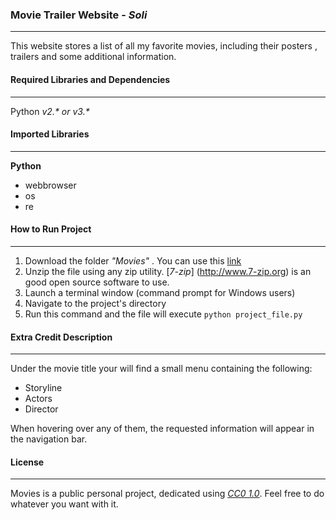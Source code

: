### Movie Trailer Website  - _Soli_
------------------------
This website stores a list of all my favorite movies, including their posters , trailers and some additional information.

#### Required Libraries and Dependencies
----
Python _v2.* or v3.*_

#### Imported Libraries
----
**Python**
* webbrowser
* os
* re

#### How to Run Project
----
1. Download the folder _"Movies"_ . You can use this [link](https://github.com/AhmedSoli/Movies/archive/master.zip)
2. Unzip the file using any zip utility. [_7-zip_] (http://www.7-zip.org) is an good open source software to use.
3. Launch a terminal window (command prompt for Windows users)
4. Navigate to the project's directory
5. Run this command and the file will execute
    `python project_file.py`


#### Extra Credit Description
----
Under the movie title your will find a small menu containing the following:

* Storyline
* Actors
* Director

When hovering over any of them, the requested information will appear in the navigation bar.

#### License 
----
Movies is a public personal project, dedicated using [_CC0 1.0_](https://creativecommons.org/publicdomain/zero/1.0/). Feel free to do whatever you want with it.

